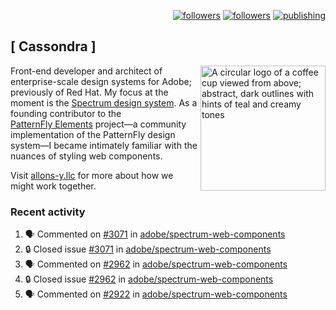 <p align="right"><a rel="me" href="https://front-end.social/@castastrophe">
    <img alt="followers" title="Follow me on Mastodon" src="https://img.shields.io/mastodon/follow/109297102751309835?domain=https%3A%2F%2Ffront-end.social&label=Follow&logo=mastodon&logoColor=white&style=for-the-badge&labelColor=008080&color=006969"/></a>
  <a href="https://codepen.io/castastrophe/">
    <img alt="followers" title="Follow me on CodePen" src="https://img.shields.io/badge/23-1?color=640464&labelColor=7c007c&style=for-the-badge&logo=codepen&label=Follow"/></a>
<a href="https://castastrophe.medium.com/">
    <img alt="publishing" title="View articles on Medium" src="https://img.shields.io/badge/107-1?color=666&labelColor=444&label=subscribe&logo=medium&logoColor=white&style=for-the-badge"/></a>
</p>

## [&nbsp;Cassondra&nbsp;]

<img align="right" src="https://github-production-user-asset-6210df.s3.amazonaws.com/1840295/253016758-ba468774-1cd3-42c2-8f43-947b5eeb5edf.png" height="200" alt="A circular logo of a coffee cup viewed from above; abstract, dark outlines with hints of teal and creamy tones">

Front-end developer and architect of enterprise-scale design systems for Adobe; previously of Red Hat. My focus at the moment is the [Spectrum design system](https://github.com/adobe/spectrum-css). As a founding contributor to the [PatternFly&nbsp;Elements](https://github.com/patternfly/patternfly-elements) project&mdash;a community implementation of the PatternFly design system&mdash;I became intimately familiar with the nuances of styling web components.

Visit [allons-y.llc](http://allons-y.llc/) for more about how we might work together.

### Recent activity

<!--START_SECTION:activity-->
1. 🗣 Commented on [#3071](https://github.com/adobe/spectrum-web-components/issues/3071#issuecomment-2859378796) in [adobe/spectrum-web-components](https://github.com/adobe/spectrum-web-components)
2. 🔒 Closed issue [#3071](https://github.com/adobe/spectrum-web-components/issues/3071) in [adobe/spectrum-web-components](https://github.com/adobe/spectrum-web-components)
3. 🗣 Commented on [#2962](https://github.com/adobe/spectrum-web-components/issues/2962#issuecomment-2859375544) in [adobe/spectrum-web-components](https://github.com/adobe/spectrum-web-components)
4. 🔒 Closed issue [#2962](https://github.com/adobe/spectrum-web-components/issues/2962) in [adobe/spectrum-web-components](https://github.com/adobe/spectrum-web-components)
5. 🗣 Commented on [#2922](https://github.com/adobe/spectrum-web-components/issues/2922#issuecomment-2859372251) in [adobe/spectrum-web-components](https://github.com/adobe/spectrum-web-components)
<!--END_SECTION:activity-->

